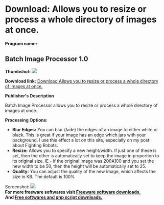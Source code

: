 # Download: Allows you to resize or process a whole directory of images at once.

**Program name:**

## Batch Image Processor 1.0

  
**Thumbshot:** ![](http://www.freewarefiles.com/screenshot/batchimpr1_md.gif)   
  
**Download link:** [Download Allows you to resize or process a whole directory of images at once.](http://freesoftwares.boysofts.com/Batch-Image-Processor_program_30051.html)  
  


**Publisher's Description**  
  


Batch Image Processor allows you to resize or process a whole directory of images at once. 

**Processing Options:**

  * **Blur Edges:** You can blur (fade) the edges of an image to either white or black. This is great if your image has an edge which jars with your background. I use this effect a lot on this site, especially on my post about Fighting Robots. 
  * **Resize:** Allows you to specify a new height/width. If just one of these is set, then the other is automatically set to keep the image in proportion to its original size. IE - if the original image was 200A100 and you set the new width to be 50, then the height will be automatically set to 25. 
  * **Quality:** You can adjust the quality of the new image, which affects the size in KB. The default is 100% 

  
  
Screenshot: ![](http://www.freewarefiles.com/screenshot/batchimpr1.gif)   
**For more freeware softwares visit [Freeware software downloads.](http://freesoftwares.boysofts.com/)**   
**And [Free softwares and php script downloads.](http://www.boysofts.com/)**
